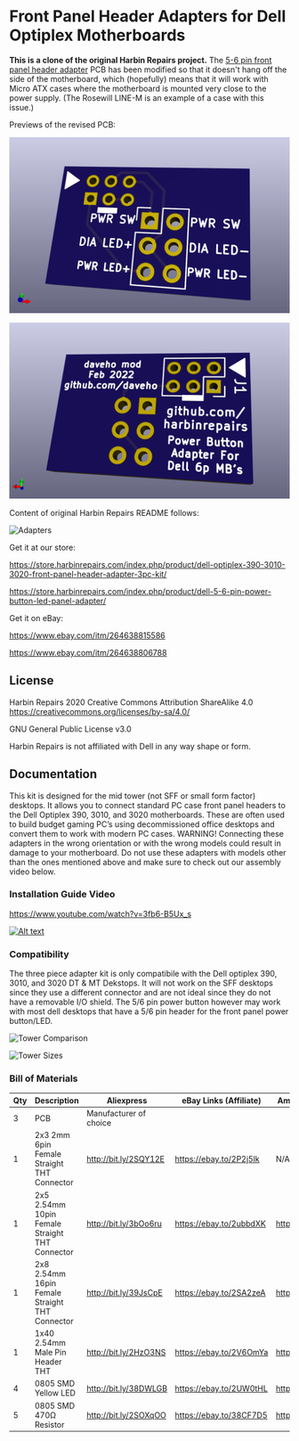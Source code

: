 # Front Panel Header Adapters for Dell Optiplex Motherboards

**This is a clone of the original Harbin Repairs project.** The [5-6 pin front panel
header adapter](Dell%205-6pin%202.0mm%20Front%20Panel%20Header%20Adapter) PCB has been
modified so that it doesn't hang off the side of the motherboard, which
(hopefully) means that it will work with Micro ATX cases where the motherboard
is mounted very close to the power supply. (The Rosewill LINE-M is an
example of a case with this issue.)

Previews of the revised PCB:

![revised 5-6 pin adapter PCB top view](images/redesign_topview.png)

![revised 5-6 pin adapter PCB bottom view](images/redesign_bottomview.png)

Content of original Harbin Repairs README follows:

![Adapters](images/adapters-all.jpg)

Get it at our store:

https://store.harbinrepairs.com/index.php/product/dell-optiplex-390-3010-3020-front-panel-header-adapter-3pc-kit/

https://store.harbinrepairs.com/index.php/product/dell-5-6-pin-power-button-led-panel-adapter/


Get it on eBay:

https://www.ebay.com/itm/264638815586

https://www.ebay.com/itm/264638806788

## License
Harbin Repairs 2020
Creative Commons Attribution ShareAlike 4.0
https://creativecommons.org/licenses/by-sa/4.0/

GNU General Public License v3.0

Harbin Repairs is not affiliated with Dell in any way shape or form.

## Documentation

This kit is designed for the mid tower (not SFF or small form factor) desktops. It allows you to connect standard PC case front panel headers to the Dell Optiplex 390, 3010, and 3020 motherboards. These are often used to build budget gaming PC’s using decommissioned office desktops and convert them to work with modern PC cases. WARNING! Connecting these adapters in the wrong orientation or with the wrong models could result in damage to your motherboard. Do not use these adapters with models other than the ones mentioned above and make sure to check out our assembly video below.

### Installation Guide Video

https://www.youtube.com/watch?v=3fb6-B5Ux_s

[![Alt text](https://img.youtube.com/vi/3fb6-B5Ux_s/0.jpg)](https://www.youtube.com/watch?v=3fb6-B5Ux_s)


### Compatibility

The three piece adapter kit is only compatibile with the Dell optiplex 390, 3010, and 3020 DT & MT Dekstops. It will not work on the SFF desktops since they use a different connector and are not ideal since they do not have a removable I/O shield. The 5/6 pin power button however may work with most dell desktops that have a 5/6 pin header for the front panel power button/LED.

![Tower Comparison](images/compatiblemodels.jpg)

![Tower Sizes](images/towersizes.jpg)


### Bill of Materials

| Qty | Description                                    | Aliexpress             | eBay Links (Affiliate)  | Amazon Links (Affiliate) |
|-----|------------------------------------------------|------------------------|-------------------------|--------------------------|
| 3   | PCB                                            | Manufacturer of choice |                         |                          |
| 1   | 2x3 2mm 6pin Female Straight THT Connector     | http://bit.ly/2SQY12E  | https://ebay.to/2P2j5lk | N/A                      |
| 1   | 2x5 2.54mm 10pin Female Straight THT Connector | http://bit.ly/3bOo6ru  | https://ebay.to/2ubbdXK | https://amzn.to/2u3uMky  |
| 1   | 2x8 2.54mm 16pin Female Straight THT Connector | http://bit.ly/39JsCpE  | https://ebay.to/2SA2zeA | https://amzn.to/2Hwy3Mr  |
| 1   | 1x40 2.54mm Male Pin Header THT                | http://bit.ly/2HzO3NS  | https://ebay.to/2V6OmYa | https://amzn.to/38CYH2a  |
| 4   | 0805 SMD Yellow LED                            | http://bit.ly/38DWLGB  | https://ebay.to/2UW0tHL | https://amzn.to/38CjiUj  |
| 5   | 0805 SMD 470Ω Resistor                         | http://bit.ly/2SOXqOO  | https://ebay.to/38CF7D5 | https://amzn.to/38E2ThY  |
